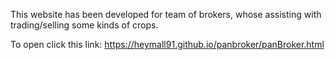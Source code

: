 This website has been developed for team of brokers, whose assisting with trading/selling some kinds of crops.

To open click this link: https://heymall91.github.io/panbroker/panBroker.html 
